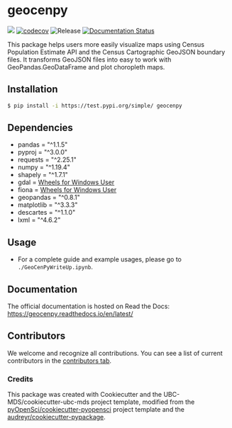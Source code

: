 # geocenpy 

![](https://github.com/elliotttrio/geocenpy/workflows/build/badge.svg) [![codecov](https://codecov.io/gh/elliotttrio/geocenpy/branch/main/graph/badge.svg)](https://codecov.io/gh/elliotttrio/geocenpy) ![Release](https://github.com/elliotttrio/geocenpy/workflows/Release/badge.svg) [![Documentation Status](https://readthedocs.org/projects/geocenpy/badge/?version=latest)](https://geocenpy.readthedocs.io/en/latest/?badge=latest)

This package helps users more easily visualize maps using Census Population Estimate API and the Census Cartographic GeoJSON boundary files. It transforms GeoJSON files into easy to work with GeoPandas.GeoDataFrame and plot choropleth maps. 

## Installation

```bash
$ pip install -i https://test.pypi.org/simple/ geocenpy
```


## Dependencies

- pandas = "^1.1.5"
- pyproj = "^3.0.0"
- requests = "^2.25.1"
- numpy = "^1.19.4"
- shapely = "^1.7.1"
- gdal = [Wheels for Windows User](https://www.lfd.uci.edu/~gohlke/pythonlibs/#gdal)
- fiona = [Wheels for Windows User](https://www.lfd.uci.edu/~gohlke/pythonlibs/#fiona)
- geopandas = "^0.8.1"
- matplotlib = "^3.3.3"
- descartes = "^1.1.0"
- lxml = "^4.6.2"


## Usage

- For a complete guide and example usages, please go to `./GeoCenPyWriteUp.ipynb`.

## Documentation

The official documentation is hosted on Read the Docs: https://geocenpy.readthedocs.io/en/latest/

## Contributors

We welcome and recognize all contributions. You can see a list of current contributors in the [contributors tab](https://github.com/elliotttrio/geocenpy/graphs/contributors).

### Credits

This package was created with Cookiecutter and the UBC-MDS/cookiecutter-ubc-mds project template, modified from the [pyOpenSci/cookiecutter-pyopensci](https://github.com/pyOpenSci/cookiecutter-pyopensci) project template and the [audreyr/cookiecutter-pypackage](https://github.com/audreyr/cookiecutter-pypackage).
